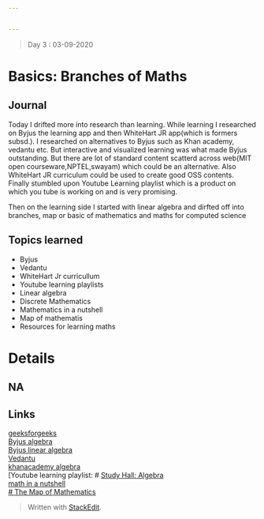 ```yaml
---


---
```


<blockquote>
<p>Day 3 : 03-09-2020</p>
</blockquote>
<h1 id="basics-branches-of-maths">Basics: Branches of Maths</h1>
<h2 id="journal">Journal</h2>
<p>Today I drifted more into research than learning. While learning I researched on Byjus the learning app and then WhiteHart JR app(which is formers subsd.). I researched on alternatives to Byjus such as Khan academy, vedantu etc. But interactive and visualized learning was what made Byjus outstanding. But there are lot of standard content scatterd across web(MIT open courseware,NPTEL,swayam) which could be an alternative. Also WhiteHart JR curriculum could be used to create good OSS contents.<br>
Finally stumbled upon Youtube Learning playlist which is a product on which you tube is working on and is very promising.</p>
<p>Then on the learning side I started with linear algebra and dirfted off into branches, map or basic of mathematics and maths for computed science</p>
<h2 id="topics-learned">Topics learned</h2>
<ul>
<li>Byjus</li>
<li>Vedantu</li>
<li>WhiteHart Jr curricullum</li>
<li>Youtube learning playlists</li>
<li>Linear algebra</li>
<li>Discrete Mathematics</li>
<li>Mathematics in a nutshell</li>
<li>Map of mathematis</li>
<li>Resources for learning maths</li>
</ul>
<h1 id="details">Details</h1>
<h2 id="na">NA</h2>
<h2 id="links">Links</h2>
<p><a href="https://www.geeksforgeeks.org/matrix-introduction/">geeksforgeeks</a><br>
<a href="https://byjus.com/maths/algebra/">Byjus algebra</a><br>
<a href="https://byjus.com/maths/linear-algebra/">Byjus linear algebra</a><br>
<a href="https://www.vedantu.com/maths/linear-algebra">Vedantu</a><br>
<a href="https://www.khanacademy.org/math/algebra/x2f8bb11595b61c86:foundation-algebra">khanacademy algebra</a><br>
[Youtube learning playlist: # <a href="https://www.youtube.com/playlist?list=PLNrrxHpJhC8l8q8cq9BXLS3guOcyLqxj6">Study Hall: Algebra</a><br>
<a href="https://www.youtube.com/watch?v=v77m0Jxgv9U&amp;list=PLV8KWr1q59qEyHa8U1X5I7qPOfQAmOs-m&amp;index=1&amp;ab_channel=ChristopherThomas">math in a nutshell</a><br>
<a href="https://www.youtube.com/watch?v=OmJ-4B-mS-Y&amp;list=PLV8KWr1q59qEyHa8U1X5I7qPOfQAmOs-m&amp;index=2&amp;ab_channel=DomainofScience"># The Map of Mathematics</a></p>
<blockquote>
<p>Written with <a href="https://stackedit.io/">StackEdit</a>.</p>
</blockquote>

